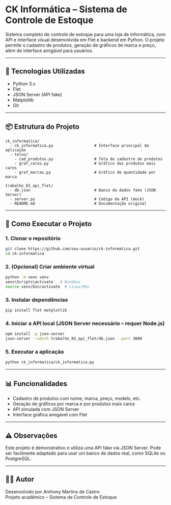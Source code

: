 
# CK Informática – Sistema de Controle de Estoque

Sistema completo de controle de estoque para uma loja de informática, com API e interface visual desenvolvida em Flet e backend em Python. O projeto permite o cadastro de produtos, geração de gráficos de marca e preço, além de interface amigável para usuários.

---

## 🚀 Tecnologias Utilizadas

- Python 3.x  
- Flet  
- JSON Server (API fake)  
- Matplotlib  
- Git  

---

## 📦 Estrutura do Projeto

```
ck_informatica/
  - ck_informatica.py                  # Interface principal da aplicação
  - telas/
    - cad_produtos.py                  # Tela de cadastro de produtos
    - graf_caros.py                    # Gráfico dos produtos mais caros
    - graf_marcas.py                   # Gráfico de quantidade por marca

trabalho_03_api_flet/
  - db.json                            # Banco de dados fake (JSON Server)
  - server.py                          # Código da API (mock)
  - README.md                          # Documentação original
```

---

## 🧪 Como Executar o Projeto

### 1. Clonar o repositório
```bash
git clone https://github.com/seu-usuario/ck-informatica.git
cd ck-informatica
```

### 2. (Opcional) Criar ambiente virtual
```bash
python -m venv venv
venv\Scripts\activate   # Windows
source venv/bin/activate  # Linux/Mac
```

### 3. Instalar dependências
```bash
pip install flet matplotlib
```

### 4. Iniciar a API local (JSON Server necessário – requer Node.js)
```bash
npm install -g json-server
json-server --watch trabalho_03_api_flet/db.json --port 3000
```

### 5. Executar a aplicação
```bash
python ck_informatica/ck_informatica.py
```

---

## 📊 Funcionalidades

- Cadastro de produtos com nome, marca, preço, modelo, etc.  
- Geração de gráficos por marca e por produtos mais caros  
- API simulada com JSON Server  
- Interface gráfica amigável com Flet  

---

## ⚠️ Observações

Este projeto é demonstrativo e utiliza uma API fake via JSON Server. Pode ser facilmente adaptado para usar um banco de dados real, como SQLite ou PostgreSQL.

---

## 👨‍💻 Autor

Desenvolvido por Anthony Martins de Castro  
Projeto acadêmico – Sistema de Controle de Estoque


